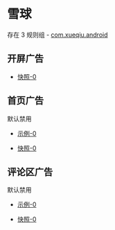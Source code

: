 # 雪球

存在 3 规则组 - [com.xueqiu.android](/src/apps/com.xueqiu.android.ts)

## 开屏广告

- [快照-0](https://i.gkd.li/import/12776009)

## 首页广告

默认禁用

- [示例-0](https://m.gkd.li/33366298/d05d1eec-cda5-4d37-a494-8eef7b7871dd)

- [快照-0](https://i.gkd.li/import/13388227)

## 评论区广告

默认禁用

- [示例-0](https://m.gkd.li/33366298/b223cc74-fd4f-45a2-89ab-4a18ddffc01c)

- [快照-0](https://i.gkd.li/import/13388361)
